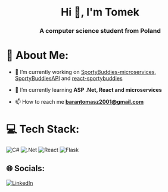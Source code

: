 <h1 align="center">Hi 👋, I'm Tomek</h1>
<h3 align="center">A computer science student from Poland</h3>

# 💫 About Me:
- 🔭 I’m currently working on [SportyBuddies-microservices](https://github.com/tbaran2001/SportyBuddies-microservices), [SportyBuddiesAPI](https://github.com/tbaran2001/SportyBuddiesAPI) and [react-sportybuddies](https://github.com/tbaran2001/react-sportybuddies)

- 🌱 I’m currently learning **ASP .Net, React and microservices**

- 📫 How to reach me **barantomasz2001@gmail.com**

# 💻 Tech Stack:
![C#](https://img.shields.io/badge/c%23-%23239120.svg?style=for-the-badge&logo=csharp&logoColor=white) ![.Net](https://img.shields.io/badge/.NET-5C2D91?style=for-the-badge&logo=.net&logoColor=white) ![React](https://img.shields.io/badge/react-%2320232a.svg?style=for-the-badge&logo=react&logoColor=%2361DAFB) ![Flask](https://img.shields.io/badge/flask-%23000.svg?style=for-the-badge&logo=flask&logoColor=white) 

## 🌐 Socials:
[![LinkedIn](https://img.shields.io/badge/LinkedIn-%230077B5.svg?logo=linkedin&logoColor=white)](https://linkedin.com/in/tbaran2001) 
